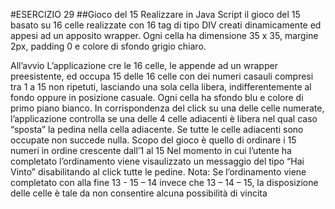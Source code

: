 #ESERCIZIO 29
##Gioco del 15
Realizzare in Java Script il gioco del 15 basato su 16 celle realizzate con 16 tag di tipo DIV creati
dinamicamente ed appesi ad un apposito wrapper. Ogni cella ha dimensione 35 x 35, margine 2px, padding 0
e colore di sfondo grigio chiaro.

All’avvio
L’applicazione cre le 16 celle, le appende ad un wrapper preesistente, ed occupa 15 delle 16 celle con dei
numeri casauli compresi tra 1 a 15 non ripetuti, lasciando una sola cella libera, indifferentemente al fondo
oppure in posizione casuale. Ogni cella ha sfondo blu e colore di primo piano bianco.
In corrispondenza del click
su una delle celle numerate, l’applicazione controlla se una delle 4 celle adiacenti è libera nel qual caso
“sposta” la pedina nella cella adiacente. Se tutte le celle adiacenti sono occupate non succede nulla.
Scopo del gioco è quello di ordinare i 15 numeri in ordine crescente dall’1 al 15
Nel momento in cui l’utente ha completato l’ordinamento viene visaulizzato un messaggio del tipo “Hai
Vinto” disabilitando al click tutte le pedine.
Nota:
Se l’ordinamento viene completato con alla fine 13 - 15 – 14 invece che 13 – 14 – 15, la disposizione delle
celle è tale da non consentire alcuna possibilità di vincita